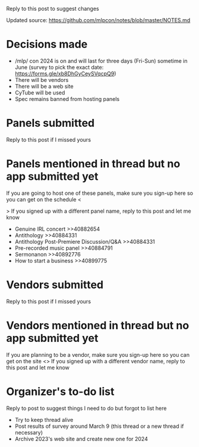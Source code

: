 Reply to this post to suggest changes

Updated source: https://github.com/mlpcon/notes/blob/master/NOTES.md

# Decisions made
- /mlp/ con 2024 is on and will last for three days (Fri-Sun) sometime in June (survey to pick the exact date: https://forms.gle/xb8DhGyCeySVqcpQ9)
- There will be vendors
- There will be a web site
- CyTube will be used
- Spec remains banned from hosting panels

# Panels submitted
Reply to this post if I missed yours

# Panels mentioned in thread but no app submitted yet
If you are going to host one of these panels, make sure you sign-up here so you can get on the schedule <<FORM LINK HERE TBA>>
If you signed up with a different panel name, reply to this post and let me know
- Genuine IRL concert >>40882654
- Antithology >>40884331
- Antithology Post-Premiere Discussion/Q&A >>40884331
- Pre-recorded music panel >>40884791
- Sermonanon >>40892776
- How to start a business >>40899775

# Vendors submitted
Reply to this post if I missed yours

# Vendors mentioned in thread but no app submitted yet
If you are planning to be a vendor, make sure you sign-up here so you can get on the site <<FORM LINK HERE TBA>>
If you signed up with a different vendor name, reply to this post and let me know

# Organizer's to-do list
Reply to post to suggest things I need to do but forgot to list here
- Try to keep thread alive
- Post results of survey around March 9 (this thread or a new thread if necessary)
- Archive 2023's web site and create new one for 2024
